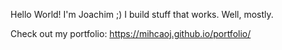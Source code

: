 Hello World! I'm Joachim ;)
I build stuff that works. Well, mostly.

Check out my portfolio: https://mihcaoj.github.io/portfolio/
